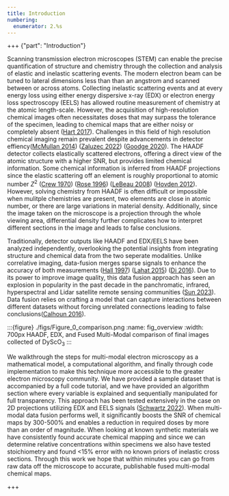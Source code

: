 ```yaml
---
title: Introduction
numbering:
  enumerator: 2.%s
---
```


+++ {"part": "Introduction"} 

Scanning transmission electron microscopes (STEM) can enable the precise quantification of structure and chemistry through the collection and analysis of elastic and inelastic scattering events. The modern electron beam can be tuned to lateral dimensions less than than an angstrom and scanned between or across atoms. Collecting inelastic scattering events and at every energy loss using either energy dispersive x-ray (EDX) or electron energy loss spectroscopy (EELS) has allowed routine measurement of chemistry at the atomic length-scale. However, the acquisition of high-resolution chemical images often necessitates doses that may surpass the tolerance of the specimen, leading to chemical maps that are either noisy or completely absent ([Hart 2017](https://doi.org/10.1038/s41598-017-07709-4)).  Challenges in this field of high resolution chemical imaging remain prevalent despite advancements in detector effiency([McMullan 2014](https://doi.org/10.1016/j.ultramic.2014.08.002)) ([Zaluzec 2022](https://doi.org/10.1017/s143192762101360x)) ([Goodge 2020](https://doi.org/10.48550/arXiv.2007.09747)). The HAADF detector collects elastically scattered electrons, offering a direct view of the atomic structure with a higher SNR, but provides limited chemical information. Some chemical information is inferred from HAADF projections since the elastic scattering off an element is roughly proportional to atomic number $Z^2$ ([Crew 1970](https://www.science.org/doi/10.1126/science.168.3937.1338)) ([Rose 1996](https://doi.org/10.1016/0304-3991(96)00020-4)) ([LeBeau 2008](https://doi.org/10.1103/PhysRevLett.100.206101)) ([Hovden 2012](https://doi.org/10.1016/j.ultramic.2012.04.014)). However, solving chemistry from HAADF is often difficult or impossible when mulitple chemistries are present, two elements are close in atomic number, or there are large variations in material density. Additionally, since the image taken on the microscope is a projection through the whole viewing area, differential density further complicates how to interpret different sections in the image and leads to false conclusions.

Traditionally, detector outputs like HAADF and EDX/EELS have been analyzed independently, overlooking the potential insights from integrating structure and chemical data from the two seperate modalities. Unlike correlative imaging, data-fusion merges sparse signals to enhance the accuracy of both measurements ([Hall 1997](https://doi.org/10.1109/5.554205)) ([Lahat 2015](https://doi.org/10.1109/JPROC.2015.2460697)) ([Di 2016](https://doi.org/10.1137/15M1021404)). Due to its power to improve image quality, this data fusion approach has seen an explosion in popularity in the past decade in the panchromatic, infrared, hyperspectral and Lidar satellite remote sensing communities ([Sun 2023](https://doi.org/10.1007/s11432-022-3588-0)).  Data fusion relies on crafting a model that can capture interactions between different datasets without forcing unrelated connections leading to false conclusions([Calhoun 2016](https://doi.org/10.1016/j.bpsc.2015.12.005)).

:::{figure} ./figs/Figure_0_comparison.png
:name: fig_overview
:width: 700px
HAADF, EDX, and Fused Multi-Modal comparison of final images collected of DyScO$_3$
:::

We walkthrough the steps for multi-modal electron microscopy as a mathematical model, a computational algorithm, and finally through code implementation to make this technique more accessible to the greater electron microscopy community.  We have provided a sample dataset that is accompanied by a full code tutorial, and we have provided an algorithm section where every variable is explained and sequentially manipulated for full transparency. This approach has been tested extensively in the case on 2D projections utilizing EDX and EELS signals ([Schwartz 2022](https://doi.org/10.1038/s41524-021-00692-5)). When multi-modal data fusion performs well, it significantly boosts the SNR of chemical maps by 300-500% and enables a reduction in required doses by more than an order of magnitude. When looking at known synthetic materials we have consistently found accurate chemical mapping and since we can determine relative concentrations within specimens we also have tested stoichiometry and found <15% error with no known priors of inelastic cross sections. Through this work we hope that within minutes you can go from raw data off the microscope to accurate, publishable fused multi-modal chemical maps.

+++